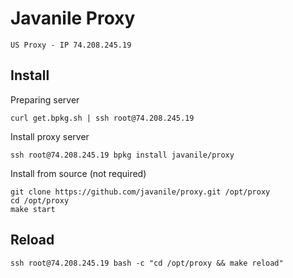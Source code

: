 # Javanile Proxy

```text
US Proxy - IP 74.208.245.19
```

## Install

Preparing server 

```shell
curl get.bpkg.sh | ssh root@74.208.245.19
```

Install proxy server

```shell
ssh root@74.208.245.19 bpkg install javanile/proxy
```

Install from source (not required)

```shell
git clone https://github.com/javanile/proxy.git /opt/proxy
cd /opt/proxy
make start
```

## Reload

```shell
ssh root@74.208.245.19 bash -c "cd /opt/proxy && make reload" 
```